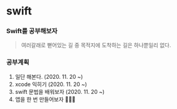 # swift

### Swift를 공부해보자

> 여러갈래로 뻗어있는 길 중 목적지에 도착하는 길은 하나뿐일리 없다.

### 공부계획

1. 일단 해본다. (2020. 11. 20 ~)
2. xcode 익히기 (2020. 11. 20 ~)
3. swift 문법을 배워보자 (2020. 11. 20 ~)
4. 앱을 한 번 만들어보자

